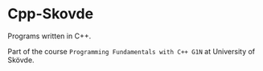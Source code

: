 <!-- trunk-ignore-all(prettier) -->
# Cpp-Skovde

Programs written in C++.

Part of the course `Programming Fundamentals with C++ G1N` at University of Skövde.
